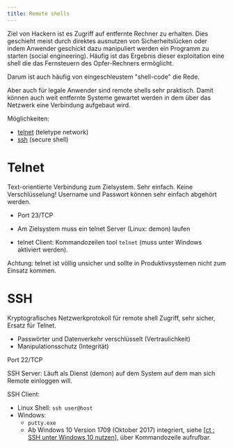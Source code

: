 ```yaml
---
title: Remote shells
---
```


Ziel von Hackern ist es Zugriff auf entfernte Rechner zu erhalten. Dies geschieht meist durch direktes ausnutzen von Sicherheitslücken oder indem Anwender geschickt dazu manipuliert werden ein Programm zu starten (social engineering). Häufig ist das Ergebnis dieser exploitation eine shell die das Fernsteuern des Opfer-Rechners ermöglicht.

Darum ist auch häufig von eingeschleustem "shell-code" die Rede.

Aber auch für legale Anwender sind remote shells sehr praktisch. Damit können auch weit entfernte Systeme gewartet werden in dem über das Netzwerk eine Verbindung aufgebaut wird.

Möglichkeiten:

- [telnet](https://en.wikipedia.org/wiki/Telnet) (teletype network)
- [ssh](https://en.wikipedia.org/wiki/Secure_Shell) (secure shell)



# Telnet

Text-orientierte Verbindung zum Zielsystem. Sehr einfach. Keine Verschlüsselung! Username und Passwort können sehr einfach abgehört werden.

- Port 23/TCP

- Am Zielsystem muss ein telnet Server (Linux: demon) laufen

- telnet Client: Kommandozeilen tool `telnet` (muss unter Windows aktiviert werden).

Achtung: telnet ist völlig unsicher und sollte in Produktivsystemen nicht zum Einsatz kommen.



# SSH

Kryptografisches Netzwerkprotokoll für remote shell Zugriff, sehr sicher, Ersatz für Telnet.

- Passwörter und Datenverkehr verschlüsselt  (Vertraulichkeit)
- Manipulationsschutz (Integrität)

Port 22/TCP

SSH Server: Läuft als Dienst (demon) auf dem System auf dem man sich Remote einloggen will.

SSH Client:

- Linux Shell: `ssh user@host`
- Windows:
  -  `putty.exe`
  -  Ab Windows 10 Version 1709 (Oktober 2017) integriert, siehe [[ct : SSH unter Windows 10 nutzen](https://www.heise.de/tipps-tricks/SSH-unter-Windows-10-nutzen-4224757.html)], über Kommandozeile aufrufbar.
